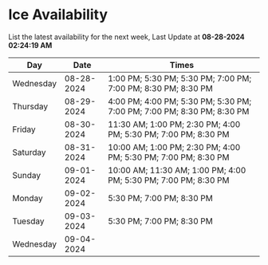 # Ice Availability

List the latest availability for the next week, Last Update at **08-28-2024 02:24:19 AM**

| Day         | Date        | Times       |
| ----------- | ----------- | ----------- |
|Wednesday|08-28-2024|1:00 PM; 5:30 PM; 5:30 PM; 7:00 PM; 7:00 PM; 8:30 PM; 8:30 PM|
|Thursday|08-29-2024|4:00 PM; 4:00 PM; 5:30 PM; 5:30 PM; 7:00 PM; 7:00 PM; 8:30 PM; 8:30 PM|
|Friday|08-30-2024|11:30 AM; 1:00 PM; 2:30 PM; 4:00 PM; 5:30 PM; 7:00 PM; 8:30 PM|
|Saturday|08-31-2024|10:00 AM; 1:00 PM; 2:30 PM; 4:00 PM; 5:30 PM; 7:00 PM; 8:30 PM|
|Sunday|09-01-2024|10:00 AM; 11:30 AM; 1:00 PM; 4:00 PM; 5:30 PM; 7:00 PM; 8:30 PM|
|Monday|09-02-2024|5:30 PM; 7:00 PM; 8:30 PM|
|Tuesday|09-03-2024|5:30 PM; 7:00 PM; 8:30 PM|
|Wednesday|09-04-2024||
